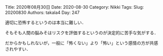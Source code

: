 ﻿Title: 2020年08月30日
Date: 2020-08-30
Category: Nikki
Tags: 
Slug: 20200830
Authors: takala4
Day: 247




適切に恐怖するというのは本当に難しい．


そもそも人間の脳みそはリスクを評価するというのが決定的に苦手な気がする．


だからかもしれないが，一般に「怖くない」より「怖い」という感情の方が共感されやすい．

